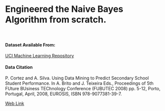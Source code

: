 # Engineered the Naive Bayes Algorithm from scratch. 
<br>

#### Dataset Available From:

[UCI Machine Learning Repository](https://archive.ics.uci.edu/ml/datasets/student+performance)

#### Data Citation

P. Cortez and A. Silva. Using Data Mining to Predict Secondary School Student Performance. In A. Brito and J. Teixeira Eds., Proceedings of 5th FUture BUsiness TEChnology Conference (FUBUTEC 2008) pp. 5-12, Porto, Portugal, April, 2008, EUROSIS, ISBN 978-9077381-39-7. 

[Web Link](http://www3.dsi.uminho.pt/pcortez/student.pdf)